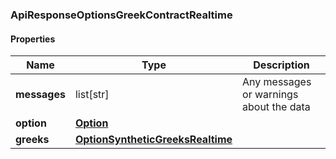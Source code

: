

[//]: # (CLASS:ApiResponseOptionsGreekContractRealtime)

[//]: # (KIND:object)

### ApiResponseOptionsGreekContractRealtime

#### Properties

[//]: # (START_DEFINITION)

Name | Type | Description
------------ | ------------- | -------------
**messages** | list[str] | Any messages or warnings about the data &nbsp;
**option** | [**Option**](Option.md) |  &nbsp;
**greeks** | [**OptionSyntheticGreeksRealtime**](OptionSyntheticGreeksRealtime.md) |  &nbsp;

[//]: # (END_DEFINITION)


[//]: # (CONTAINED_CLASS:Option)


[//]: # (CONTAINED_CLASS:OptionSyntheticGreeksRealtime)




